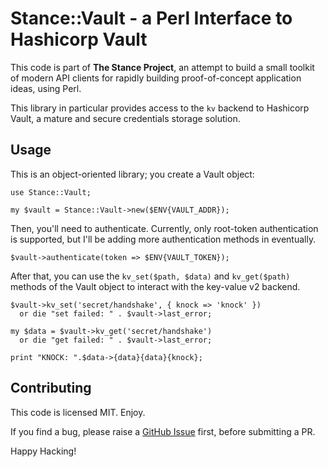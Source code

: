 Stance::Vault - a Perl Interface to Hashicorp Vault
===================================================

This code is part of **The Stance Project**, an attempt to build a
small toolkit of modern API clients for rapidly building
proof-of-concept application ideas, using Perl.

This library in particular provides access to the `kv` backend to
Hashicorp Vault, a mature and secure credentials storage solution.

Usage
-----

This is an object-oriented library; you create a Vault object:

    use Stance::Vault;

    my $vault = Stance::Vault->new($ENV{VAULT_ADDR});

Then, you'll need to authenticate.  Currently, only root-token
authentication is supported, but I'll be adding more
authentication methods in eventually.

    $vault->authenticate(token => $ENV{VAULT_TOKEN});

After that, you can use the `kv_set($path, $data)` and
`kv_get($path)` methods of the Vault object to interact with the
key-value v2 backend.

    $vault->kv_set('secret/handshake', { knock => 'knock' })
      or die "set failed: " . $vault->last_error;

    my $data = $vault->kv_get('secret/handshake')
      or die "get failed: " . $vault->last_error;

    print "KNOCK: ".$data->{data}{data}{knock};

Contributing
------------

This code is licensed MIT.  Enjoy.

If you find a bug, please raise a [GitHub Issue][issues] first,
before submitting a PR.

Happy Hacking!

[issues]: https://github.com/jhunt/perl-Stance-Vault/issues
